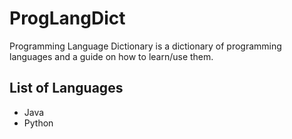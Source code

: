 # ProgLangDict
Programming Language Dictionary is a dictionary of programming languages and a guide on how to learn/use them. 

## List of Languages
- Java
- Python
